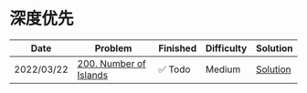 # 深度优先
| Date       | Problem                                                                    | Finished | Difficulty | Solution                              |
|------------|----------------------------------------------------------------------------|----------|------------|---------------------------------------|
| 2022/03/22 | [200. Number of Islands](https://leetcode.com/problems/number-of-islands/) | ✅ Todo   | Medium     | [Solution](./src/dfs/NumIslands.java) |
